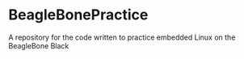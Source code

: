 # BeagleBonePractice
A repository for the code written to practice embedded Linux on the BeagleBone Black
